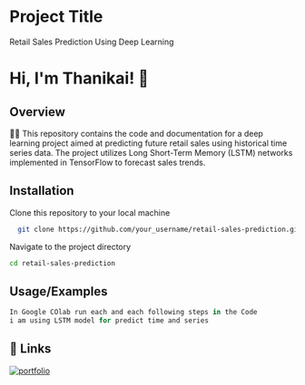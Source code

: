 # Project Title

Retail Sales Prediction Using Deep Learning

# Hi, I'm Thanikai! 👋


## Overview
👩‍💻 This repository contains the code and documentation for a deep learning project aimed at predicting future retail sales using historical time series data. The project utilizes Long Short-Term Memory (LSTM) networks implemented in TensorFlow to forecast sales trends.


## Installation

Clone this repository to your local machine

```bash
  git clone https://github.com/your_username/retail-sales-prediction.git

```
Navigate to the project directory

```bash 
cd retail-sales-prediction
```
## Usage/Examples

```javascript
In Google COlab run each and each following steps in the Code
i am using LSTM model for predict time and series 
```

## 🔗 Links
[![portfolio](https://img.shields.io/badge/my_portfolio-000?style=for-the-badge&logo=ko-fi&logoColor=white)](https://github.com/Thanikaicloudevops)
